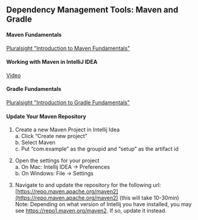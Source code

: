 ## Dependency Management Tools: Maven and Gradle

#### Maven Fundamentals

[Pluralsight "Introduction to Maven Fundamentals"](https://app.pluralsight.com/library/courses/maven-fundamentals/table-of-contents)

#### Working with Maven in IntelliJ IDEA

[Video](https://www.youtube.com/watch?v=pt3uB0sd5kY&feature=youtu.be)

#### Gradle Fundamentals

[Pluralsight "Introduction to Gradle Fundamentals"](https://www.pluralsight.com/courses/gradle-fundamentals)

#### Update Your Maven Repository
1. Create a new Maven Project in Intellij Idea  
      a. Click “Create new project”  
      b. Select Maven  
      c. Put “com.example” as the groupid and “setup” as the artifact id  
2. Open the settings for your project  
      a. On Mac: Intellij IDEA -> Preferences  
      b. On Windows: File -> Settings  
      
3. Navigate to and update the repository for the following url:  
[https://repo.maven.apache.org/maven2](https://repo.maven.apache.org/maven2) (this will take 10-30min)  
Note: Depending on what version of Intellij you have installed, you may see
https://repo1.maven.org/maven2. If so, update it instead.


